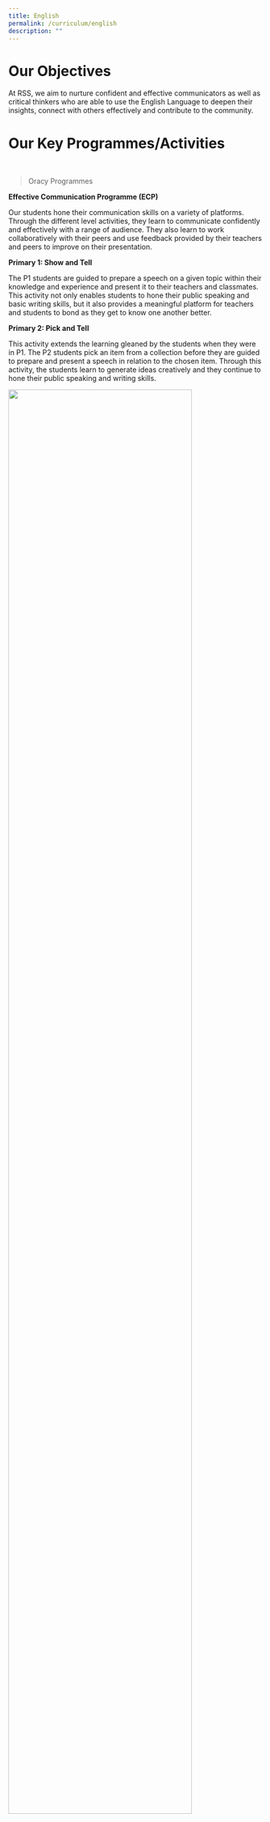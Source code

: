 ```yaml
---
title: English
permalink: /curriculum/english
description: ""
---
```

# Our Objectives

At RSS, we aim to nurture confident and effective communicators as well as critical thinkers who are able to use the English Language to deepen their insights, connect with others effectively and contribute to the community.

# Our Key Programmes/Activities
<br>

> Oracy Programmes

**Effective Communication Programme (ECP)**

Our students hone their communication skills on a variety of platforms. Through the different level activities, they learn to communicate confidently and effectively with a range of audience. They also learn to work collaboratively with their peers and use feedback provided by their teachers and peers to improve on their presentation.

**Primary 1: Show and Tell**

The P1 students are guided to prepare a speech on a given topic within their knowledge and experience and present it to their teachers and classmates. This activity not only enables students to hone their public speaking and basic writing skills, but it also provides a meaningful platform for teachers and students to bond as they get to know one another  better.


**Primary 2: Pick and Tell**

This activity extends the learning gleaned by the students when they were in P1. The P2 students pick an item from a collection before they are guided to prepare and present a speech in relation to the chosen item. Through this activity, the students learn to generate ideas creatively and they continue to hone their public speaking and writing skills.


<img src="/images/pick%20tell.png" 
     style="width:85%">


**Primary 3 & Primary 4: Readers’ Theatre**

The P3 & P4 students perform a Readers’ Theatre for their teachers and classmates based on a script of their choice. They work collaboratively as a team to “act out” the different roles in a story by reading in an expressive manner, using effective vocal cues. Through this activity, the students learn effective dramatization skills and continue to build their confidence in engaging an audience.


**Primary 5 & Primary 6: Reading Aloud and Stimulus-Based Conversations**

Students are progressively guided from P1 to P6 to develop their reading and conversational skills. The consolidation and application of learning culminates in P5 and P6 where students learn to engage their audience through i) accurate, fluent and expressive reading; and ii) well-developed and interesting contents.

<img src="/images/assembly%20talk.png" 
     style="width:75%">


<br>

> Writing Programmes

**Use of Mentor Texts**

We adopt the ‘I Do-We Do-You Do’ model in teaching writing. In Primary 3 and 4, students read and emulate mentor texts that serve as models of good writing. 

*I Do:*  

Based on the learning focus of a lesson, the teacher introduces a mentor text to teach ideas, structures and/or specific writing skills.

*We Do:* 

Guided practices are designed for students to test drive and apply what they have learnt from a mentor text.  The activities are conducted in pairs or in a group to encourage collaborative learning.

*You Do:* 

Students are engaged in independent writing where they apply what they have learnt to their own writing. 


**Process Writing**

From Primary 3 to Primary 6, the students are engaged in process writing where each writing task is broken down into its smaller components. The students are guided to complete each component sequentially, and this helps make writing a more enjoyable task for many students. The students also learn that writing has to be planned, and it will evolve as it develops and takes shape. Process Writing consists of two major and interdependent phases: the prewriting phase and the writing phase. Prewriting helps writers to organize, sequence, and elaborate on their ideas prior to writing. The writing phase turns this organisation of ideas into a composition.


<img src="/images/books.png" 
     style="width:75%">

<br>


> Reading Programmes

**EL/CL Reading Programme**

In collaboration with the CL department, My Book Recommendations, a booklet consisting of activities to promote reading, is given to each student. The booklets are customised for each level to cater to the needs of different reading ages. Both teachers and students are engaged in the activities, thus encouraging everyone @RSS to read widely. An example of an activity in the booklet is the Reading Bingo where students are engaged in various ways to pique their interest in EL and CL books.


**Visits to RSS Library**

Students are taken to the school library regularly where they are introduced to the different genres available. Through various library programmes, in-house or in collaboration with the National Library Board, the students are engaged in different activities that deepen their reading interest. Thematic book displays are also put up regularly to introduce students to the wide variety of good books in the library.


**In-curriculum Reading Programme**

This programme, as a part of the STELLAR Programme (as shown under MOE Programmes), aims to inculcate the love for reading in children. Comprising the Shared Book Approach in Primary 1 and Primary 2 and Supported Reading in Primary 3 to Primary 6, the programme is carried out regularly in class. In addition, there is also the Extensive Reading Programme where ‘book floods’ are made available in all EL classrooms – students borrow books from a flood (a huge supply) of books and get to read new books when their classes’ books are exchanged with others’.

Through the above activities, RSS students discover the joy of reading and open themselves up to a world beyond their imagination.

![](/images/author%20talks.png)
<img src="/images/pick%20tell.png" 
     style="width:85%">


<br>

> MOE Programmes

**STELLAR Programme**

STELLAR (Strategies for English Language Learning and Reading) aims to foster a love for reading and a strong foundation in the receptive and productive skills. The STELLAR programme is built on the belief that enjoyment is a fundamental aspect of all positive reading and writing experiences.

**The Lower Primary STELLAR comprises of the following strategies:**
![](/images/The%20Lower%20Primary%20STELLAR%20comprises%20of%20the%20following%20strategies.png)
<img src="/images/pick%20tell.png" 
     style="width:85%">

**The Upper Primary STELLAR comprises of the following strategies:**
![](/images/The%20Upper%20Primary%20STELLAR%20comprises%20of%20the%20following%20strategies.png)
<img src="/images/pick%20tell.png" 
     style="width:85%">

![](/images/chinese%20opera.png)
<img src="/images/pick%20tell.png" 
     style="width:85%">
![](/images/wishy%20washy.png)
<img src="/images/pick%20tell.png" 
     style="width:85%">

**Learning Support Programme (LSP), Reading Remediation Programme (RRP) and School-based Dyslexia Remediation (SDR)**

The LSP (Primary 1 & Primary 2), RRP (Primary 3 & Primary 4) and SDR (Primary 3 & Primary 4) are literacy support programmes that cater to the needs of struggling readers. The lessons are conducted by trained Learning Support Coordinators (LSC), RRP and SDR teacher-instructors who provide remediation in reading, using comprehensive teaching packages developed by the Reading Unit of EL Curriculum Planning and Development Division.

![](/images/word%20games.png)
<img src="/images/pick%20tell.png" 
     style="width:85%">


<br>

>  Useful links
* [Strategies for English Language Learning and Reading (STELLAR)](https://www.schoolbag.edu.sg/story/the-stellar-way-to-english-language-learning)
* [Learning Support Programme](https://www.schoolbag.edu.sg/story/learning-support-for-pupils-struggling-with-english-literacy)
* [School-based Dyslexia Remediation (SDR)](https://www.schoolbag.edu.sg/story/school-based-dyslexia-remediation-(sdr)-programme)
* [National Library Board](https://www.nlb.gov.sg/)
* [Children and teens reads (Reading resource)](https://childrenandteens.nlb.gov.sg/)
* [DiscoveReads (Reading resource)](https://eresources.nlb.gov.sg/ereads/DiscoveReads/All)